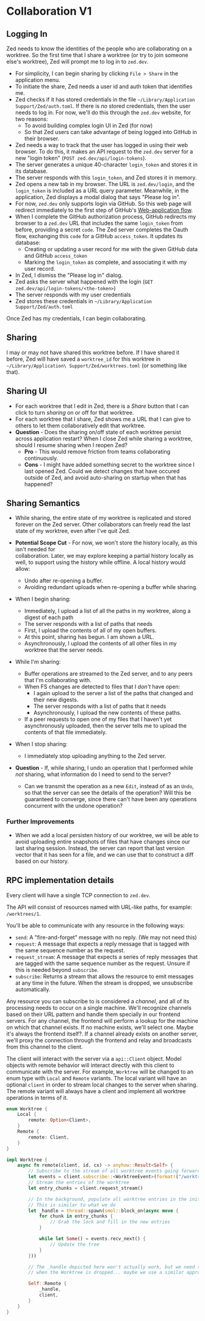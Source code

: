 # Collaboration V1

## Logging In

Zed needs to know the identities of the people who are collaborating on a worktree. So the first
time that I share a worktree (or try to join someone else's worktree), Zed will prompt me to
log in to `zed.dev`.

* For simplicity, I can begin sharing by clicking `File > Share` in the application menu.
* To initiate the share, Zed needs a user id and auth token that identifies me.
* Zed checks if it has stored credentials in the file `~/Library/Application Support/Zed/auth.toml`.
  If there is *no* stored credentials, then the user needs to log in. For now, we'll do this through
  the `zed.dev` website, for two reasons:
  - To avoid building complex login UI in Zed (for now)
  - So that Zed users can take advantage of being logged into GitHub in their browser.
* Zed needs a way to track that the user has logged in using their web browser. To do this,
  it makes an API request to the `zed.dev` server for a new "login token" (`POST zed.dev/api/login-tokens`).
* The server generates a unique 40-character `login_token` and stores it in its database.
* The server responds with this `login_token`, and Zed stores it in memory.
* Zed opens a new tab in my browser. The URL is `zed.dev/login`, and the `login_token` is included as a URL
  query parameter. Meanwhile, in the application, Zed displays a modal dialog that says "Please log in".
* For now, `zed.dev` only supports login via GitHub. So this web page will redirect immediately to the first
  step of GitHub's [Web-application flow](https://docs.github.com/en/developers/apps/building-oauth-apps/authorizing-oauth-apps#web-application-flow).
* When I complete the GitHub authorization process, GitHub redirects my browser to a `zed.dev` URL that
  includes the same `login_token` from before, providing a secret `code`. The Zed server completes the Oauth flow, exchanging this `code` for a GitHub `access_token`. It updates its database:
    * Creating or updating a user record for me with the given GitHub data and GitHub `access_token`
    * Marking the `login_token` as complete, and associating it with my user record.
* In Zed, I dismiss the "Please log in" dialog.
* Zed asks the server what happened with the login (`GET zed.dev/api/login-tokens/<the-token>`)
* The server responds with my user credentials
* Zed stores these credentials in `~/Library/Application Support/Zed/auth.toml`

Once Zed has my credentials, I can begin collaborating.

## Sharing

I may or may not have shared this worktree before. If I have shared it before, Zed will have saved a `worktree_id` for this
worktree in `~/Library/Application\ Support/Zed/worktrees.toml` (or something like that).

## Sharing UI

* For each worktree that I edit in Zed, there is a *Share* button that I can click to turn *sharing*
  on or off for that worktree.
* For each worktree that I share, Zed shows me a URL that I can give to others to let them
  collaboratively edit that worktree.
* __Question__ - Does the sharing on/off state of each worktree persist across application restart?
  When I close Zed while sharing a worktree, should I resume sharing when I reopen Zed?
    * **Pro** - This would remove friction from teams collaborating continuously.
    * **Cons** - I might have added something secret to the worktree since I last opened Zed. Could we detect
      changes that have occured outside of Zed, and avoid auto-sharing on startup when that has
      happened?

## Sharing Semantics

* While sharing, the entire state of my worktree is replicated and stored forever on the Zed server.
  Other collaborators can freely read the last state of my worktree, even after I've quit Zed.
* __Potential Scope Cut__ - For now, we won't store the history locally, as this isn't needed for  
  collaboration. Later, we may explore keeping a partial history locally as well, to support using
  the history while offline. A local history would allow:
    * Undo after re-opening a buffer.
    * Avoiding redundant uploads when re-opening a buffer while sharing.

* When I begin sharing:
    * Immediately, I upload a list of all the paths in my worktree, along a digest of each path
    * The server responds with a list of paths that needs
    * First, I upload the contents of all of my open buffers.
    * At this point, sharing has begun. I am shown a URL.
    * Asynchronously, I upload the contents of all other files in my worktree that the server needs.
* While I'm sharing:
    * Buffer operations are streamed to the Zed server, and to any peers that I'm collaborating with.
    * When FS changes are detected to files that I *don't* have open:
        * I again upload to the server a list of the paths that changed and their new digests.
        * The server responds with a list of paths that it needs
        * Asynchronously, I upload the new contents of these paths.
    * If a peer requests to open one of my files that I haven't yet asynchronously uploaded, then
      the server tells me to upload the contents of that file immediately.
* When I stop sharing:
    * I immediately stop uploading anything to the Zed server.

* __Question__  - If, while sharing, I undo an operation that I performed while *not* sharing, what
 information do I need to send to the server?
    * Can we transmit the operation as a new `Edit`, instead of as an `Undo`, so that the server can see
      the details of the operation? Will this be guaranteed to converge, since there can't have been any
      operations concurrent with the undone operation?

### Further Improvements

* When we add a local persisten history of our worktree, we will be able to
  avoid uploading entire snapshots of files that have changes since our last sharing session.
  Instead, the server can report that last version vector that it has seen for a file,
  and we can use that to construct a diff based on our history.

## RPC implementation details

Every client will have a single TCP connection to `zed.dev`.

The API will consist of resources named with URL-like paths, for example: `/worktrees/1`.

You'll be able to communicate with any resource in the following ways:

* `send`: A "fire-and-forget" message with no reply. (We may not need this)
* `request`: A message that expects a reply message that is tagged with the same sequence number as the request.
* `request_stream`: A message that expects a series of reply messages that are tagged with the same sequence number as the request. Unsure if this is needed beyond `subscribe`.
* `subscribe`: Returns a stream that allows the resource to emit messages at any time in the future. When the stream is dropped, we unsubscribe automatically.

Any resource you can subscribe to is considered a *channel*, and all of its processing needs to occur on a single machine. We'll recognize channels based on their URL pattern and handle them specially in our frontend servers. For any channel, the frontend will perform a lookup for the machine on which that channel exists. If no machine exists, we'll select one. Maybe it's always the frontend itself?. If a channel already exists on another server, we'll proxy the connection through the frontend and relay and broadcasts from this channel to the client.

The client will interact with the server via a `api::Client` object. Model objects with remote behavior will interact directly with this client to communicate with the server. For example, `Worktree` will be changed to an enum type with `Local` and `Remote` variants. The local variant will have an optional `client` in order to stream local changes to the server when sharing. The remote variant will always have a client and implement all worktree operations in terms of it.

```rs
enum Worktree {
    Local {
        remote: Option<Client>,
    }
    Remote {
        remote: Client,
    }
}

impl Worktree {
    async fn remote(client, id, cx) -> anyhow::Result<Self> {
        // Subscribe to the stream of all worktree events going forward
        let events = client.subscribe::<WorktreeEvent>(format!("/worktrees/{}", worktree_id)).await?;
        // Stream the entries of the worktree
        let entry_chunks = client.request_stream()

        // In the background, populate all worktree entries in the initial stream and process any change events.
        // This is similar to what we do 
        let _handle = thread::spawn(smol::block_on(async move {
            for chunk in entry_chunks {
                // Grab the lock and fill in the new entries
            }

            while let Some() = events.recv_next() {
                // Update the tree
            }
        }))

        // The _handle depicted here won't actually work, but we need to terminate the thread and drop the subscription
        // when the Worktree is dropped... maybe we use a similar approach to how we handle local worktrees.

        Self::Remote {
            _handle,
            client,
        }
    }
}
```